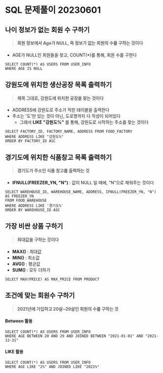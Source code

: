 # SQL 문제풀이 20230601





## 나이 정보가 없는 회원 수 구하기

> #### 회원 정보에서 Age가 NULL, 즉 정보가 없는 회원의 수를 구하는 것이다

- AGE가 NULL인 회원들을 찾고, COUNT(*)를 통해, 회원 수를 구한다

```mysql
SELECT COUNT(*) AS USERS FROM USER_INFO
WHERE AGE IS NULL
```





## 강원도에 위치한 생산공장 목록 출력하기

> #### 제목 그대로, 강원도에 위치한 공장을 찾는 것이다

- ADDRESS에 강원도로 주소가 적힌 테이블을 출력한다
- 주소는 '도'만 있는 것이 아닌, 도로명까지 다 작성이 되어있다
  - 그래서 **LIKE "강원도%"** 를 통해, 강원도로 시작하는 주소를 찾는 것이다

```mysql
SELECT FACTORY_ID, FACTORY_NAME, ADDRESS FROM FOOD_FACTORY
WHERE ADDRESS LIKE "강원도%"
ORDER BY FACTORY_ID ASC
```





## 경기도에 위치한 식품창고 목록 출력하기

> #### 경기도가 주소인 식품 창고를 출력하는 것

- **IFNULL(FREEZER_YN, "N")** : 값이 NULL 일 때에, "N"으로 채워주는 것이다



```mysql
SELECT WAREHOUSE_ID, WAREHOUSE_NAME, ADDRESS, IFNULL(FREEZER_YN, "N") AS FREEZER_YN 
FROM FOOD_WAREHOUSE
WHERE ADDRESS LIKE '경기도%'
ORDER BY WAREHOUSE_ID ASC
```





## 가장 비싼 상품 구하기

> #### 최대값을 구하는 것이다

- **MAX()** : 최대값
- **MIN()** : 최소값
- **AVG()** : 평균값
- **SUM()** : 모두 더하기

```mysql
SELECT MAX(PRICE) AS MAX_PRICE FROM PRODUCT
```





## 조건에 맞는 회원수 구하기

> #### 2021년에 가입하고 20살~29살인 회원의 수를 구하는 것



#### Between 활용

```mysql
SELECT COUNT(*) AS USERS FROM USER_INFO
WHERE AGE BETWEEN 20 AND 29 AND JOINED BETWEEN "2021-01-01" AND "2021-12-31"
```



#### LIKE 활용

```mysql
SELECT COUNT(*) AS USERS FROM USER_INFO
WHERE AGE LIKE "2%" AND JOINED LIKE "2021%"
```

